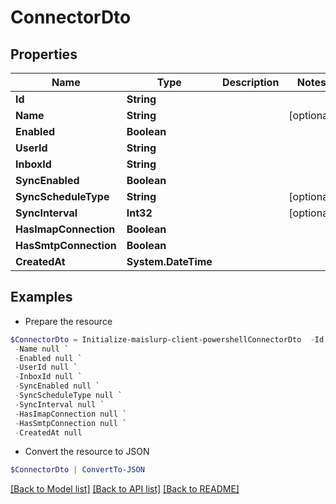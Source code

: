 # ConnectorDto
## Properties

Name | Type | Description | Notes
------------ | ------------- | ------------- | -------------
**Id** | **String** |  | 
**Name** | **String** |  | [optional] 
**Enabled** | **Boolean** |  | 
**UserId** | **String** |  | 
**InboxId** | **String** |  | 
**SyncEnabled** | **Boolean** |  | 
**SyncScheduleType** | **String** |  | [optional] 
**SyncInterval** | **Int32** |  | [optional] 
**HasImapConnection** | **Boolean** |  | 
**HasSmtpConnection** | **Boolean** |  | 
**CreatedAt** | **System.DateTime** |  | 

## Examples

- Prepare the resource
```powershell
$ConnectorDto = Initialize-maislurp-client-powershellConnectorDto  -Id null `
 -Name null `
 -Enabled null `
 -UserId null `
 -InboxId null `
 -SyncEnabled null `
 -SyncScheduleType null `
 -SyncInterval null `
 -HasImapConnection null `
 -HasSmtpConnection null `
 -CreatedAt null
```

- Convert the resource to JSON
```powershell
$ConnectorDto | ConvertTo-JSON
```

[[Back to Model list]](../README#documentation-for-models) [[Back to API list]](../README#documentation-for-api-endpoints) [[Back to README]](../README)

